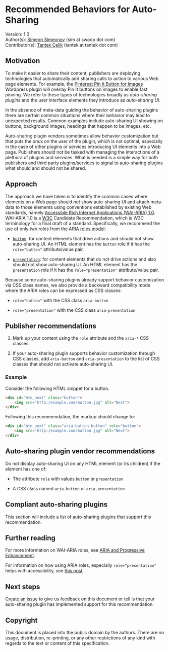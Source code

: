 Recommended Behaviors for Auto-Sharing
======================================

Version: 1.0   
Author(s): [Simeon Simeonov](http://about.me/simeonov) (sim at swoop dot com)  
Contributor(s): [Tantek Çelik](http://tantek.com) (tantek at tantek dot com)


Motivation
----------

To make it easier to share their content, publishers are deploying technologies that automatically add sharing calls to action to various Web page elements. For example, the [Pinterest Pin It Button for Images](http://wordpress.org/support/plugin/pinterest-pin-it-button-for-images/page/2) Wordpress plugin will overlay Pin It buttons on images to enable fast pinning. We refer to these types of technologies broadly as _auto-sharing plugins_ and the user interface elements they introduce as _auto-sharing UI_.

In the absence of meta-data guiding the behavior of auto-sharing plugins there are certain common situations where their behavior may lead to unexpected results. Common examples include auto-sharing UI showing on buttons, background images, headings that happen to be images, etc.

Auto-sharing plugin vendors sometimes allow behavior customization but that puts the onus on the user of the plugin, which is not optimal, especially in the case of other plugins or services introducing UI elements into a Web page. Publishers should not be tasked with managing the interactions of a plethora of plugins and services. What is needed is a simple way for both publishers and third party plugins/services to signal to auto-sharing plugins what should and should not be shared.


Approach
--------

The approach we have taken is to identify the common cases where elements on a Web page should _not_ show auto-sharing UI and attach meta-data to those elements using conventions established by existing Web standards, namely [Accessible Rich Internet Applications (WAI-ARIA) 1.0](http://www.w3.org/TR/wai-aria/). WAI-ARIA 1.0 is a [W3C](http://www.w3.org) Candidate Recommendation, which is W3C terminology for a final draft of a standard. Specifically, we recommend the use of only two roles from the ARIA [roles model](http://www.w3.org/TR/wai-aria/roles): 

- [`button`](http://www.w3.org/TR/wai-aria/roles#button): for content elements that drive actions and should not show auto-sharing UI. An HTML element has the `button` role if it has the `role="button"` attribute/value pair.

- [`presentation`](http://www.w3.org/TR/wai-aria/roles#presentation): for content elements that do not drive actions and also should not show auto-sharing UI. An HTML element has the `presentation` role if it has the `role="presentation"` attribute/value pair.

Because some auto-sharing plugins already support behavior customization via CSS class names, we also provide a backward compatibility mode where the ARIA roles can be expressed as CSS classes:

- `role="button"` with the CSS class `aria-button`

- `role="presentation"` with the CSS class `aria-presentation`


Publisher recommendations
-------------------------

1. Mark up your content using the `role` attribute and the `aria-*` CSS classes.

1. If your auto-sharing plugin supports behavior customization through CSS classes, add `aria-button` and `aria-presentation` to the list of CSS classes that should not activate auto-sharing UI.

### Example

Consider the following HTML snippet for a button.

```html
<div id="btn_next" class="button">
    <img src="http:/example.com/button.jpg" alt="Next">
</div>
```

Following this recommendation, the markup should change to:

```html
<div id="btn_next" class="aria-button button" role="button">
    <img src="http:/example.com/button.jpg" alt="Next">
</div>
```


Auto-sharing plugin vendor recommendations
------------------------------------------

Do not display auto-sharing UI on any HTML element (or its children) if the element has one of:

- The attribute `role` with values `button` or `presentation`

- A CSS class named `aria-button` or `aria-presentation`


Compliant auto-sharing plugins
------------------------------

This section will include a list of auto-sharing plugins that support this recommendation.


Further reading
---------------

For more information on WAI-ARIA roles, see [ARIA and Progressive Enhancement](http://www.alistapart.com/articles/aria-and-progressive-enhancement/).

For information on how using ARIA roles, especially `role="presentation"` helps with accessibility, see [this post](http://john.foliot.ca/aria-hidden/).


Next steps
----------

[Create an issue](https://github.com/swoop-inc/auto-sharing/issues/new) to give us feedback on this document or tell is that your auto-sharing plugin has implemented support for this recommendation.


Copyright
---------

This document is placed into the public domain by the authors. There are no usage, distribution, re-printing, or any other restrictions of any kind with regards to the text or content of this specification.

